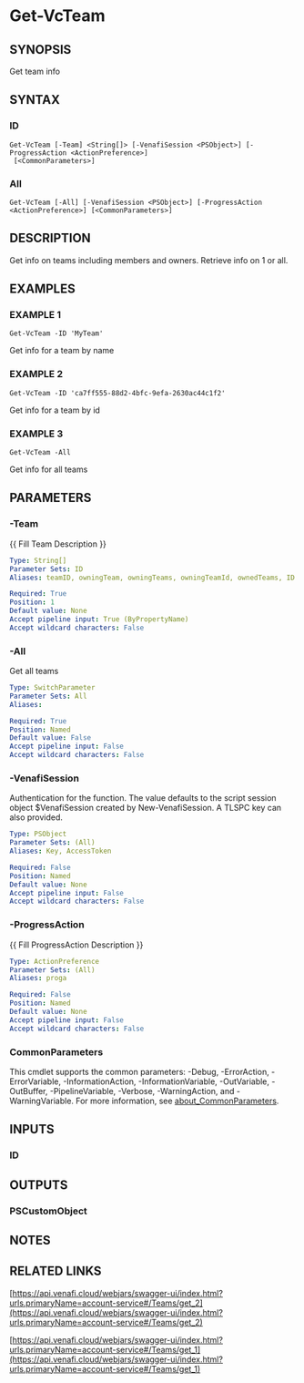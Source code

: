 # Get-VcTeam

## SYNOPSIS
Get team info

## SYNTAX

### ID
```
Get-VcTeam [-Team] <String[]> [-VenafiSession <PSObject>] [-ProgressAction <ActionPreference>]
 [<CommonParameters>]
```

### All
```
Get-VcTeam [-All] [-VenafiSession <PSObject>] [-ProgressAction <ActionPreference>] [<CommonParameters>]
```

## DESCRIPTION
Get info on teams including members and owners.
Retrieve info on 1 or all.

## EXAMPLES

### EXAMPLE 1
```
Get-VcTeam -ID 'MyTeam'
```

Get info for a team by name

### EXAMPLE 2
```
Get-VcTeam -ID 'ca7ff555-88d2-4bfc-9efa-2630ac44c1f2'
```

Get info for a team by id

### EXAMPLE 3
```
Get-VcTeam -All
```

Get info for all teams

## PARAMETERS

### -Team
{{ Fill Team Description }}

```yaml
Type: String[]
Parameter Sets: ID
Aliases: teamID, owningTeam, owningTeams, owningTeamId, ownedTeams, ID

Required: True
Position: 1
Default value: None
Accept pipeline input: True (ByPropertyName)
Accept wildcard characters: False
```

### -All
Get all teams

```yaml
Type: SwitchParameter
Parameter Sets: All
Aliases:

Required: True
Position: Named
Default value: False
Accept pipeline input: False
Accept wildcard characters: False
```

### -VenafiSession
Authentication for the function.
The value defaults to the script session object $VenafiSession created by New-VenafiSession.
A TLSPC key can also provided.

```yaml
Type: PSObject
Parameter Sets: (All)
Aliases: Key, AccessToken

Required: False
Position: Named
Default value: None
Accept pipeline input: False
Accept wildcard characters: False
```

### -ProgressAction
{{ Fill ProgressAction Description }}

```yaml
Type: ActionPreference
Parameter Sets: (All)
Aliases: proga

Required: False
Position: Named
Default value: None
Accept pipeline input: False
Accept wildcard characters: False
```

### CommonParameters
This cmdlet supports the common parameters: -Debug, -ErrorAction, -ErrorVariable, -InformationAction, -InformationVariable, -OutVariable, -OutBuffer, -PipelineVariable, -Verbose, -WarningAction, and -WarningVariable. For more information, see [about_CommonParameters](http://go.microsoft.com/fwlink/?LinkID=113216).

## INPUTS

### ID
## OUTPUTS

### PSCustomObject
## NOTES

## RELATED LINKS

[https://api.venafi.cloud/webjars/swagger-ui/index.html?urls.primaryName=account-service#/Teams/get_2](https://api.venafi.cloud/webjars/swagger-ui/index.html?urls.primaryName=account-service#/Teams/get_2)

[https://api.venafi.cloud/webjars/swagger-ui/index.html?urls.primaryName=account-service#/Teams/get_1](https://api.venafi.cloud/webjars/swagger-ui/index.html?urls.primaryName=account-service#/Teams/get_1)

